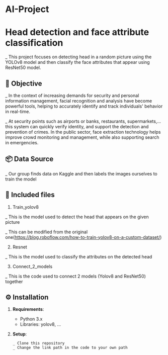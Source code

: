 # AI-Project

# Head detection and face attribute classification

_ This project focuses on detecting head in a random picture using the YOLOv8 model and then classify the face attributes that appear using ResNet50 model.

## 🎯 Objective
_ In the context of increasing demands for security and personal information management, facial recognition and analysis have become powerful tools, helping to accurately identify and track individuals' behavior in real-time. 

_ At security points such as airports or banks, restaurants, supermarkets,... this system can quickly verify identity, and support the detection and prevention of crimes. In the public sector, face extraction technology helps improve crowd monitoring and management, while also supporting search in emergencies.

## 📦 Data Source
_ Our group finds data on Kaggle and then labels the images ourselves to train the model

## 🚀 Included files

1. Train_yolov8

_ This is the model used to detect the head that appears on the given picture

_ This can be modified from the original one(https://blog.roboflow.com/how-to-train-yolov8-on-a-custom-dataset/)

2. Resnet

_ This is the model used to classify the attributes on the detected head

3. Connect_2_models

_ This is the code used to connect 2 models (Yolov8 and ResNet50) together 
    
## ⚙️ Installation

1. **Requirements**:

    - Python 3.x
    - Libraries: yolov8, ...

2. **Setup**:

    ```
    _ Clone this repository
    _ Change the link path in the code to your own path
    ```
